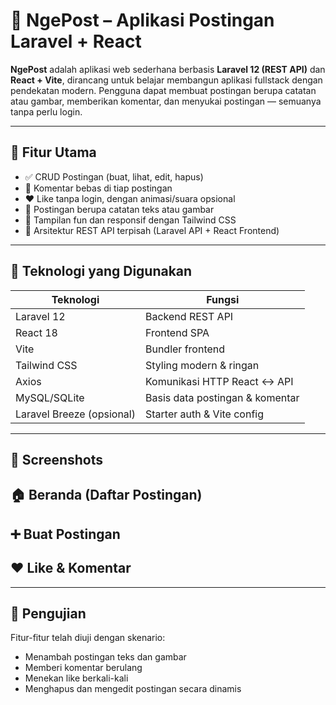 # 📝 NgePost – Aplikasi Postingan Laravel + React

**NgePost** adalah aplikasi web sederhana berbasis **Laravel 12 (REST API)** dan **React + Vite**, dirancang untuk belajar membangun aplikasi fullstack dengan pendekatan modern. Pengguna dapat membuat postingan berupa catatan atau gambar, memberikan komentar, dan menyukai postingan — semuanya tanpa perlu login.
 
---

## 🎯 Fitur Utama

- ✅ CRUD Postingan (buat, lihat, edit, hapus)
- 💬 Komentar bebas di tiap postingan
- ❤️ Like tanpa login, dengan animasi/suara opsional
- 📸 Postingan berupa catatan teks atau gambar
- 🎨 Tampilan fun dan responsif dengan Tailwind CSS
- 🚀 Arsitektur REST API terpisah (Laravel API + React Frontend)

---

## 🧰 Teknologi yang Digunakan

| Teknologi     | Fungsi                         |
|---------------|--------------------------------|
| Laravel 12    | Backend REST API               |
| React 18      | Frontend SPA                   |
| Vite          | Bundler frontend               |
| Tailwind CSS  | Styling modern & ringan        |
| Axios         | Komunikasi HTTP React ↔ API    |
| MySQL/SQLite  | Basis data postingan & komentar |
| Laravel Breeze (opsional) | Starter auth & Vite config |

---

## 📸 Screenshots
## 🏠 Beranda (Daftar Postingan)

## ➕ Buat Postingan

## ❤️ Like & Komentar

---

## 🧪 Pengujian
Fitur-fitur telah diuji dengan skenario:
- Menambah postingan teks dan gambar
- Memberi komentar berulang
- Menekan like berkali-kali
- Menghapus dan mengedit postingan secara dinamis
